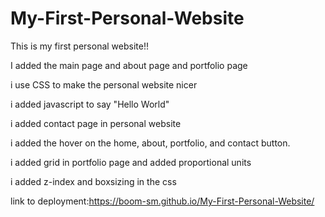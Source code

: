 # My-First-Personal-Website

This is my first personal website!!

I added the main page and about page and portfolio page

i use CSS to make the personal website nicer

i added javascript to say "Hello World"

i added contact page in personal website

i added the hover on the home, about, portfolio, and contact button.

i added grid in portfolio page and added proportional units

i added z-index and boxsizing in the css

link to deployment:https://boom-sm.github.io/My-First-Personal-Website/
